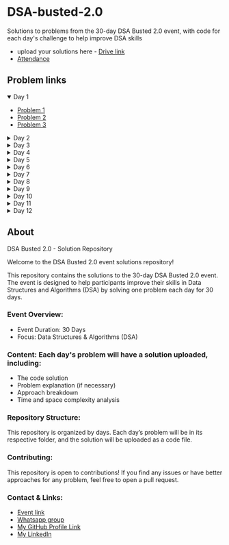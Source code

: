 # DSA-busted-2.0
Solutions to problems from the 30-day DSA Busted 2.0 event, with code for each day's challenge to help improve DSA skills

- upload your solutions here - [Drive link](https://drive.google.com/drive/folders/1zFd7Lps7sIBBmzAstPM6REDeH8zKt10m?usp=sharing)
- [Attendance](https://docs.google.com/spreadsheets/d/1sKs28Q-9MZqIO8laeudqaJp-Z5PSSyvhL88TrPIPyRc/edit?usp=sharing)

## Problem links

<details open>
  <summary> Day 1 </summary>
  
  - [Problem 1](https://www.codechef.com/problems/IOI2024)
  - [Problem 2](https://www.codechef.com/problems/FLOW001)
  - [Problem 3](https://codeforces.com/group/MWSDmqGsZm/contest/219158/problem/C)
    
</details>

<details>
  <summary> Day 2 </summary>
  
  - [Problem 1](https://www.codechef.com/problems/R5S)
  - [Problem 2](https://codeforces.com/group/MWSDmqGsZm/contest/219158/problem/G)
  - [Problem 3](https://codeforces.com/group/MWSDmqGsZm/contest/219158/problem/J)

</details>

<details>
  <summary> Day 3 </summary>
  
  - [Problem 1](https://codeforces.com/group/MWSDmqGsZm/contest/219432/problem/G)
  - [Problem 2](https://codeforces.com/group/MWSDmqGsZm/contest/219432/problem/F)
  - [Problem 3](https://codeforces.com/group/MWSDmqGsZm/contest/219432/problem/A)

</details>

<details>
  <summary> Day 4 </summary>
  
  - [Problem 1](https://codeforces.com/group/MWSDmqGsZm/contest/219432/problem/N)
  - [Problem 2](https://codeforces.com/group/MWSDmqGsZm/contest/219432/problem/C)
  - [Problem 3](https://codeforces.com/group/MWSDmqGsZm/contest/219432/problem/H)

</details>

<details>
  <summary> Day 5 </summary>
  
  - [Problem 1](https://codeforces.com/group/MWSDmqGsZm/contest/219432/problem/J)
  - [Problem 2](https://codeforces.com/group/MWSDmqGsZm/contest/219432/problem/S)
  - [Problem 3](https://codeforces.com/group/MWSDmqGsZm/contest/219432/problem/L)

</details>

<details>
  <summary> Day 6 </summary>
  
  - [Problem 1](https://codeforces.com/group/MWSDmqGsZm/contest/219432/problem/Q)
  - [Problem 2](https://codeforces.com/group/MWSDmqGsZm/contest/219432/problem/Z)
  - [Problem 3](https://codeforces.com/contest/1873/problem/A)

</details>

<details>
  <summary> Day 7 </summary>
  
  - [Problem 1](https://codeforces.com/contest/1760/problem/A)
  - [Problem 2](https://codeforces.com/contest/1692/problem/A)
  - [Problem 3](https://codeforces.com/contest/1352/problem/A)

</details>

<details>
  <summary> Day 8 </summary>
  
  - [Problem 1](https://www.naukri.com/code360/problems/seeding_6581892)
  - [Problem 2](https://www.naukri.com/code360/problems/reverse-star-triangle_6573685)
  - [Problem 3](https://www.naukri.com/code360/problems/increasing-number-triangle_6581893)

</details>

<details>
  <summary> Day 9 </summary>
  
  - [Problem 1](https://www.naukri.com/code360/problems/ninja-and-the-star-pattern-i_6581920)
  - [Problem 2](https://www.naukri.com/code360/problems/star-diamond_6573686)
  - [Problem 3](https://www.naukri.com/code360/problems/number-crown_6581894)

</details>

<details>
  <summary> Day 10 </summary>
  
  - [Problem 1](https://www.naukri.com/code360/problems/rotate-array_1230543)
  - [Problem 2](https://www.naukri.com/code360/problems/ninja-and-the-sorted-check_6581957)
  - [Problem 3](https://www.naukri.com/code360/problems/ninja-and-the-second-order-elements_6581960)

</details>

<details>
  <summary> Day 11 </summary>
  
  - [Problem 1](https://leetcode.com/problems/find-pivot-index/)
  - [Problem 2](https://www.geeksforgeeks.org/move-zeroes-end-array/)
  - [Problem 3](https://leetcode.com/problems/max-consecutive-ones/)

</details>

<details>
  <summary> Day 12 </summary>
  
  - [Problem 1]()
  - [Problem 2]()
  - [Problem 3]()

</details>


## About

DSA Busted 2.0 - Solution Repository

Welcome to the DSA Busted 2.0 event solutions repository!

This repository contains the solutions to the 30-day DSA Busted 2.0 event. The event is designed to help participants improve their skills in Data Structures and Algorithms (DSA) by solving one problem each day for 30 days.

### Event Overview:
- Event Duration: 30 Days
- Focus: Data Structures & Algorithms (DSA)

### Content: Each day's problem will have a solution uploaded, including:
  - The code solution
  - Problem explanation (if necessary)
  - Approach breakdown
  - Time and space complexity analysis

### Repository Structure:
This repository is organized by days. Each day’s problem will be in its respective folder, and the solution will be uploaded as a code file.

### Contributing:
This repository is open to contributions! If you find any issues or have better approaches for any problem, feel free to open a pull request.

### Contact & Links:
-  [Event link](https://gdg.community.dev/events/details/google-gdg-on-campus-marathwada-mitra-mandals-college-of-engineering-pune-india-presents-dsa-busted-20/)
-  [Whatsapp group](https://chat.whatsapp.com/ESA2tSKWQ7GFnpEE28mhp0) 
-  [My GitHub Profile Link](https://github.com/CodingManiac27)
-  [My LinkedIn](https://www.linkedin.com/in/shubham-pawar-9092b72b1/)





